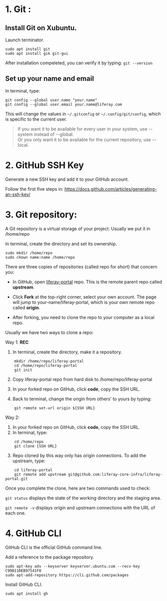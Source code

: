# 1. Git :

## Install Git on Xubuntu.

Launch terminator.

```
sudo apt install git
sudo apt install gik git-gui
```

After installation compeleted, you can verify it by typing: `git --version`

## Set up your name and email

In terminal, type:

```
git config --global user.name "your.name"  
git config --global user.email your.name@liferay.com
```

This will change the values in `~/.gitconfig` or `~/.config/git/config`, which is specific to the current user. 

>If you want it to be available for every user in your system, use --system instead of --global.  
>Or you only want it to be available for the current repository, use --local.

# 2. GitHub SSH Key

Generate a new SSH key and add it to your GitHub account.

Follow the first five steps in: https://docs.github.com/articles/generating-an-ssh-key/

# 3. Git repository: 

A Git repository is a virtual storage of your project. Usually we put it in /home/repo

In terminal, create the directory and set its ownership.

```
sudo mkdir /home/repo
sudo chown name:name /home/repo
```

There are three copies of repositories (called repo for short) that concern you:

- In GitHub, open [liferay-portal](https://github.com/liferay/liferay-portal) repo. This is the remote parent repo called **upstream**.

- Click **Fork** at the top-right corner, select your own account. The page will jump to your-name/liferay-portal, which is your own remote repo called **origin**.

- After forking, you need to clone the repo to your computer as a local repo. 

Usually we have two ways to clone a repo:

Way 1: **REC**

1. In terminal, create the directory, make it a repository. 
```
    mkdir /home/repo/liferay-portal
    cd /home/repo/liferay-portal
    git init
```

2. Copy liferay-portal repo from hard disk to /home/repo/liferay-portal

3. In your forked repo on GitHub, click **code**, copy the SSH URL.

4. Back to terminal, change the origin from others' to yours by typing:
```
    git remote set-url origin ${SSH URL}
```



Way 2:

1. In your forked repo on GitHub, click **code**, copy the SSH URL.  
2. In terminal, type:  

```
    cd /home/repo
    git clone {SSH URL}
```

3. Repo cloned by this way only has origin connections. To add the upstream, type:

```
    cd liferay-portal
    git remote add upstream git@github.com:liferay-core-infra/liferay-portal.git
```

Once you complete the clone, here are two commands used to check:

 `git status` displays the state of the working directory and the staging area.

 `git remote -v` displays origin and upstream connections with the URL of each one. 

# 4. GitHub CLI

GitHub CLI is the official GitHub command line.

Add a reference to the package repository.

```
sudo apt-key adv --keyserver keyserver.ubuntu.com --recv-key C99B11DEB97541F0
sudo apt-add-repository https://cli.github.com/packages
```

Install GitHub CLI.

```
sudo apt install gh
```